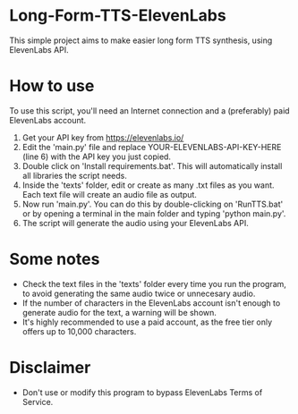 # Long-Form-TTS-ElevenLabs
This simple project aims to make easier long form TTS synthesis, using ElevenLabs API.
# How to use
To use this script, you'll need an Internet connection and a (preferably) paid ElevenLabs account.
1. Get your API key from https://elevenlabs.io/
2. Edit the 'main.py' file and replace YOUR-ELEVENLABS-API-KEY-HERE (line 6) with the API key you just copied.
3. Double click on 'Install requirements.bat'. This will automatically install all libraries the script needs.
4. Inside the 'texts' folder, edit or create as many .txt files as you want. Each text file will create an audio file as output.
5. Now run 'main.py'. You can do this by double-clicking on 'RunTTS.bat' or by opening a terminal in the main folder and typing 'python main.py'.
6. The script will generate the audio using your ElevenLabs API.
# Some notes
- Check the text files in the 'texts' folder every time you run the program, to avoid generating the same audio twice or unnecesary audio.
- If the number of characters in the ElevenLabs account isn't enough to generate audio for the text, a warning will be shown.
- It's highly recommended to use a paid account, as the free tier only offers up to 10,000 characters.
# Disclaimer
- Don't use or modify this program to bypass ElevenLabs Terms of Service.
